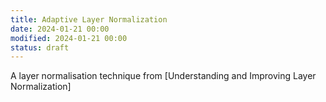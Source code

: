 ```yaml
---
title: Adaptive Layer Normalization
date: 2024-01-21 00:00
modified: 2024-01-21 00:00
status: draft
---
```


A layer normalisation technique from [Understanding and Improving Layer Normalization]
